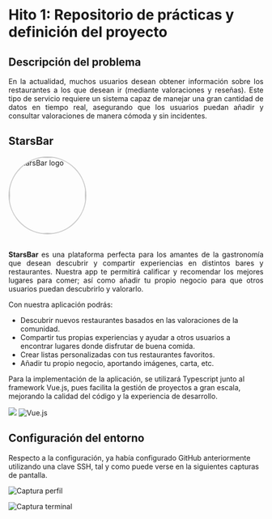 # Hito 1: Repositorio de prácticas y definición del proyecto

## Descripción del problema

<p align="justify">
  En la actualidad, muchos usuarios desean obtener información sobre los restaurantes a los que desean ir (mediante valoraciones y reseñas). Este tipo de servicio requiere un sistema capaz de manejar una gran cantidad de datos en tiempo real, asegurando que los usuarios puedan añadir y consultar valoraciones de manera cómoda y sin incidentes.
</p>

## StarsBar

<img src="https://github.com/user-attachments/assets/17ce8bae-f4b7-434e-bb4b-ec007a032e69" alt="StarsBar logo" style="width:150px; height:150px; border-radius:50%; border: 2px solid #ccc;"/>
<br><br>

<p align="justify">
  <strong> StarsBar </strong> es una plataforma perfecta para los amantes de la gastronomía que desean descubrir y compartir experiencias en distintos bares y restaurantes.
  Nuestra app te permitirá calificar y recomendar los mejores lugares para comer; así como añadir tu propio negocio para que otros usuarios puedan descubrirlo y valorarlo.

  Con nuestra aplicación podrás:
  - Descubrir nuevos restaurantes basados en las valoraciones de la comunidad.
  - Compartir tus propias experiencias y ayudar a otros usuarios a encontrar lugares donde disfrutar de buena comida.
  - Crear listas personalizadas con tus restaurantes favoritos.
  - Añadir tu propio negocio, aportando imágenes, carta, etc.

  Para la implementación de la aplicación, se utilizará Typescript junto al framework Vue.js, pues facilita la gestión de proyectos a gran escala, mejorando la calidad del código y la experiencia de desarrollo.
  
  <img src="https://img.shields.io/badge/typescript-%23007ACC.svg?style=for-the-badge&logo=typescript&logoColor=white"> <img alt="Vue.js" src="https://img.shields.io/badge/vuejs-%2335495e.svg?style=for-the-badge&logo=vue-dot-js&logoColor=%234FC08D"/>

  ## Configuración del entorno

  Respecto a la configuración, ya había configurado GitHub anteriormente utilizando una clave SSH, tal y como puede verse en la siguientes capturas de pantalla.
  
  ![Captura perfil](https://github.com/user-attachments/assets/297c9c2c-0431-460f-b030-0ea0dcc8692c)

  ![Captura terminal](https://github.com/user-attachments/assets/cc366929-d5d9-410f-8e70-e7558799d030)
</p>
